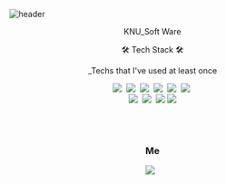 
![header](https://capsule-render.vercel.app/api?type=soft&color=FFDEAD&height=130&section=header&text=mmunkyeong&fontSize=50&animation=twinkling)

<p align="center">KNU_Soft Ware</p>

<p align="center">🛠 Tech Stack 🛠</p>

<p align="center"> _Techs that I've used at least once </p>

<p align="center">
  <img src="https://img.shields.io/badge/Python-3766AB?style=flat-square&logo=Python&logoColor=white"/></a>&nbsp 
  <img src="https://img.shields.io/badge/Java-007396?style=flat-square&logo=Java&logoColor=white"/></a>&nbsp 
  <img src="https://img.shields.io/badge/C++-00599C?style=flat-square&logo=C%2B%2B&logoColor=white"/></a>&nbsp 
  <img src="https://img.shields.io/badge/C-A8B9CC?style=flat-square&logo=C&logoColor=white"/></a>&nbsp 
  <img src="https://img.shields.io/badge/Javascript-ffb13b?style=flat-square&logo=javascript&logoColor=white"/></a>&nbsp 
  <img src="https://img.shields.io/badge/css-1572B6?style=flat-square&logo=css3&logoColor=white"/></a>&nbsp 
  <br>                                                                                              
  <img src="https://img.shields.io/badge/Mysql-E6B91E?style=flat-square&logo=MySql&logoColor=white"/></a>&nbsp                                                                     <img src="https://img.shields.io/badge/HTML5-E34F26?style=flat-square&logo=HTML5&logoColor=white"/></a>&nbsp                            
  <img src="https://img.shields.io/badge/linux-FCC624?style=flat-square&logo=linux&logoColor=black">
  <img src="https://img.shields.io/badge/Microsoft foundation Classes-FFA07A?style=flat-square&logo=apachetomcat&logoColor=white">

  

  
</p>

<br>

  
<br>


<h3 align="center"> Me </h3>
<p align="center">         
  <a href="https://www.instagram.com/mmunkyeong/"><img src="https://img.shields.io/badge/Instagram-E4405F?style=flat-square&logo=Instagram&logoColor=white&link=https://www.instagram.com/mmunkyeong/"/></a> &nbsp
 
</p>
<br>

